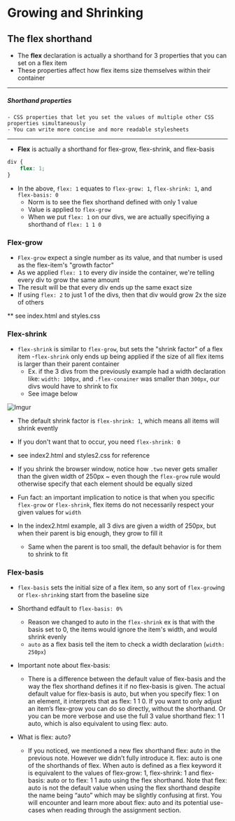 # Growing and Shrinking

## The flex shorthand

- The **flex** declaration is actually a shorthand for 3 properties that you can set on a flex item
- These properties affect how flex items size themselves within their container

---

##### Shorthand properties

    - CSS properties that let you set the values of multiple other CSS properties simultaneously
    - You can write more concise and more readable stylesheets

---

- **Flex** is actually a shorthand for flex-grow, flex-shrink, and flex-basis

```css
div {
    flex: 1;
}
```

- In the above, `flex: 1` equates to `flex-grow: 1`, `flex-shrink: 1`, and `flex-basis: 0`
    - Norm is to see the flex shorthand defined with only 1 value
    - Value is applied to `flex-grow`
    - When we put `flex: 1` on our divs, we are actually specifiying a shorthand of `flex: 1 1 0`

### Flex-grow

- `Flex-grow` expect a single number as its value, and that number is used as the flex-item's "growth factor"
- As we applied `flex: 1` to every div inside the container, we're telling every div to grow the same amount
- The result will be that every div ends up the same exact size
- If using `flex: 2` to just 1 of the divs, then that div would grow 2x the size of others

** see index.html and styles.css

### Flex-shrink

- `flex-shrink` is similar to `flex-grow`, but sets the "shrink factor" of a flex item
-`flex-shrink` only ends up being applied if the size of all flex items is larger than their parent container
    - Ex. if the 3 divs from the previously example had a width declaration like: `width: 100px`, and `.flex-conainer` was smaller than `300px`, our divs would have to shrink to fix
    - See image below

![Imgur](https://i.imgur.com/WhIjJx2.jpeg)

- The default shrink factor is `flex-shrink: 1`, which means all items will shrink evently
- If you don't want that to occur, you need `flex-shrink: 0`

- see index2.html and styles2.css for reference
- If you shrink the browser window, notice how `.two` never gets smaller than the given width of 250px ~ even though the `flex-grow` rule would otherwise specify that each element should be equally sized

- Fun fact: an important implication to notice is that when you specific `flex-grow` or `flex-shrink`, flex items do not necessarily respect your given values for `width`
- In the index2.html example, all 3 divs are given a width of 250px, but when their parent is big enough, they grow to fill it
    - Same when the parent is too small, the default behavior is for them to shrink to fit

### Flex-basis

- `flex-basis` sets the initial size of a flex item, so any sort of `flex-grow`ing or `flex-shrink`ing start from the baseline size
- Shorthand edfault to `flex-basis: 0%`
    - Reason we changed to auto in the `flex-shrink` ex is that with the basis set to 0, the items would ignore the item's width, and would shrink evenly
    - `auto` as a flex basis tell the item to check a width declaration (`width: 250px`)

- Important note about flex-basis:

    - There is a difference between the default value of flex-basis and the way the flex shorthand defines it if no flex-basis is given. The actual default value for flex-basis is auto, but when you specify flex: 1 on an element, it interprets that as flex: 1 1 0. If you want to only adjust an item’s flex-grow you can do so directly, without the shorthand. Or you can be more verbose and use the full 3 value shorthand flex: 1 1 auto, which is also equivalent to using flex: auto.

- What is flex: auto?

    - If you noticed, we mentioned a new flex shorthand flex: auto in the previous note. However we didn’t fully introduce it. flex: auto is one of the shorthands of flex. When auto is defined as a flex keyword it is equivalent to the values of flex-grow: 1, flex-shrink: 1 and flex-basis: auto or to flex: 1 1 auto using the flex shorthand. Note that flex: auto is not the default value when using the flex shorthand despite the name being “auto” which may be slightly confusing at first. You will encounter and learn more about flex: auto and its potential use-cases when reading through the assignment section.